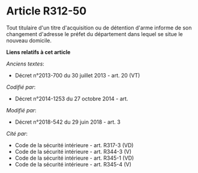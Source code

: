 # Article R312-50

Tout titulaire d'un titre d'acquisition ou de détention d'arme informe de son changement d'adresse le préfet du département
dans lequel se situe le nouveau domicile.

**Liens relatifs à cet article**

_Anciens textes_:

  - Décret n°2013-700 du 30 juillet 2013 - art. 20 (VT)

_Codifié par_:

  - Décret n°2014-1253 du 27 octobre 2014 - art.

_Modifié par_:

  - Décret n°2018-542 du 29 juin 2018 - art. 3

_Cité par_:

  - Code de la sécurité intérieure - art. R317-3 (VD)
  - Code de la sécurité intérieure - art. R344-3 (V)
  - Code de la sécurité intérieure - art. R345-1 (VD)
  - Code de la sécurité intérieure - art. R345-4 (V)
